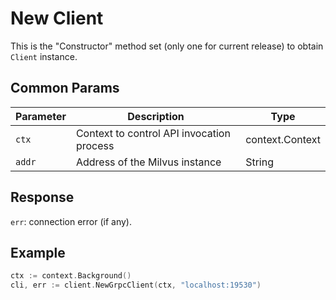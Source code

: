 # New Client

This is the "Constructor" method set (only one for current release) to obtain `Client` instance.

## Common Params

| Parameter    | Description                                                  | Type                     |
| ------------ | ------------------------------------------------------------ | ------------------------ |
| `ctx`        | Context to control API invocation process                    | context.Context          |
| `addr`       | Address of the Milvus instance                               | String                   |


## Response

`err`: connection error (if any).

## Example

```go
ctx := context.Background()
cli, err := client.NewGrpcClient(ctx, "localhost:19530")
```

